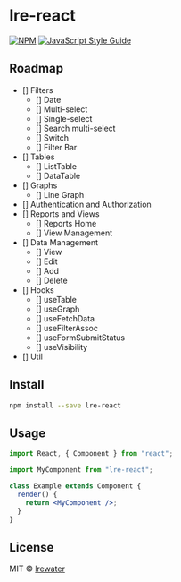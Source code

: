 # lre-react

>

[![NPM](https://img.shields.io/npm/v/lre-react.svg)](https://www.npmjs.com/package/lre-react) [![JavaScript Style Guide](https://img.shields.io/badge/code_style-standard-brightgreen.svg)](https://standardjs.com)

## Roadmap

- [] Filters
  - [] Date
  - [] Multi-select
  - [] Single-select
  - [] Search multi-select
  - [] Switch
  - [] Filter Bar
- [] Tables
  - [] ListTable
  - [] DataTable
- [] Graphs
  - [] Line Graph
- [] Authentication and Authorization
- [] Reports and Views
  - [] Reports Home
  - [] View Management
- [] Data Management
  - [] View
  - [] Edit
  - [] Add
  - [] Delete
- [] Hooks
  - [] useTable
  - [] useGraph
  - [] useFetchData
  - [] useFilterAssoc
  - [] useFormSubmitStatus
  - [] useVisibility
- [] Util

## Install

```bash
npm install --save lre-react
```

## Usage

```jsx
import React, { Component } from "react";

import MyComponent from "lre-react";

class Example extends Component {
  render() {
    return <MyComponent />;
  }
}
```

## License

MIT © [lrewater](https://github.com/lrewater)
